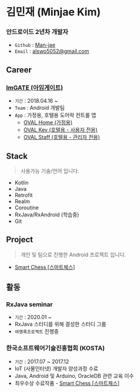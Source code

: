 # 김민재 (Minjae Kim)
### 안드로이드 2년차 개발자 
- `Github` : [Man-jae](https://github.com/Man-jae)
- `Email` : alswo5052@gmail.com


## Career
### [ImGATE (아임게이트)](http://www.imgate.co.kr/)
* `기간` : 2018.04.16 ~
* `Team` : Android 개발팀
* `App` : 가정용, 호텔용 도어락 컨트롤 앱
    * [OVAL Home (가정용)](https://play.google.com/store/apps/details?id=kr.co.imgate.home2.oval)
    * [OVAL Key (호텔용 - 사용자 전용)](https://play.google.com/store/apps/details?id=kr.co.imgate.hospitality.user2.oval)
    * [OVAL Staff (호텔용 - 관리자 전용)](https://play.google.com/store/apps/details?id=kr.co.imgate.hospitality.staff.oval)


## Stack
> 사용가능 기술/언어 입니다.
- Kotlin
- Java
- Retrofit
- Realm
- Coroutine
- RxJava/RxAndroid (학습중)
- Git


## Project
> 개인 및 팀으로 진행한 Android 프로젝트 입니다.
- [Smart Chess [스마트체스]](project/smartchess.md)


## 활동
### RxJava seminar
* `기간` : 2020.01 ~
* RxJava 스터디를 위해 결성한 스터디 그룹
* `여행록프로젝트` 진행중

### 한국소프트웨어기술진흥협회 (KOSTA)
* `기간` : 2017.07 ~ 2017.12
* IoT (사물인터넷) 개발자 양성과정 수료 
* Java, Android 및 Arduino, OracleDB 관련 교육 이수
* 최우수상 수료작품 - [Smart Chess [스마트체스]](project/smartchess.md)